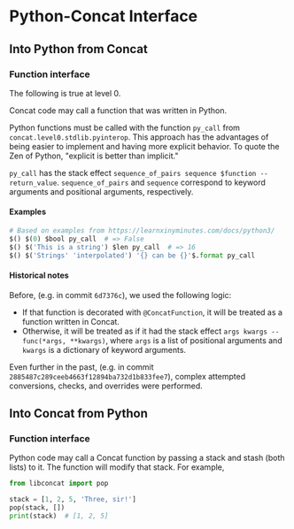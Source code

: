 Python-Concat Interface
=======================

Into Python from Concat
-----------------------

### Function interface

The following is true at level 0.

Concat code may call a function that was written in Python.

Python functions must be called with the function `py_call` from
`concat.level0.stdlib.pyinterop`. This approach has the advantages of being
easier to implement and having more explicit behavior. To quote the Zen of
Python, "explicit is better than implicit."

`py_call` has the stack effect `sequence_of_pairs sequence $function --
return_value`. `sequence_of_pairs` and `sequence` correspond to keyword
arguments and positional arguments, respectively.

#### Examples

```python
# Based on examples from https://learnxinyminutes.com/docs/python3/
$() $(0) $bool py_call  # => False
$() $('This is a string') $len py_call  # => 16
$() $('Strings' 'interpolated') '{} can be {}'$.format py_call
```

#### Historical notes

Before, (e.g. in commit `6d7376c`), we used the following logic:

* If that function is decorated with `@ConcatFunction`, it will be treated as a
  function written in Concat.
* Otherwise, it will be treated as if it had the stack effect `args kwargs --
  func(*args, **kwargs)`, where `args` is a list of positional arguments and
  `kwargs` is a dictionary of keyword arguments.

Even further in the past, (e.g. in commit
`2885487c289ceeb4663f12894ba732d1b833fee7`), complex attempted conversions,
checks, and overrides were performed.

Into Concat from Python
-----------------------

### Function interface

Python code may call a Concat function by passing a stack and stash (both
lists) to it. The function will modify that stack. For example,

```python
from libconcat import pop

stack = [1, 2, 5, 'Three, sir!']
pop(stack, [])
print(stack)  # [1, 2, 5]
```
